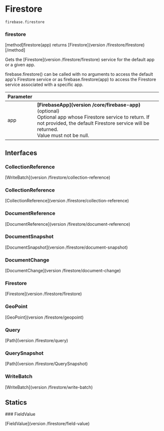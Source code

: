 # Firestore

```
firebase.firestore
```

### firestore
[method]firestore(app) returns [Firestore](version /firestore/firestore)[/method]

Gets the [Firestore](version /firestore/firestore) service for the default app or a given app.

firebase.firestore() can be called with no arguments to access the default app's Firestore service or as firebase.firestore(app) to access the Firestore service associated with a specific app.

| Parameter |         |
| --------- | ------- |
| app  | **[FirebaseApp](version /core/firebase-app)** (optional) <br /> Optional app whose Firestore service to return. If not provided, the default Firestore service will be returned. <br /> Value must not be null. |

## Interfaces

### CollectionReference

[WriteBatch](version /firestore/collection-reference)

### CollectionReference

[CollectionReference](version /firestore/collection-reference)

### DocumentReference

[DocumentReference](version /firestore/document-reference)

### DocumentSnapshot

[DocumentSnapshot](version /firestore/document-snapshot)

### DocumentChange

[DocumentChange](version /firestore/document-change)

### Firestore

[Firestore](version /firestore/firestore)

### GeoPoint

[GeoPoint](version /firestore/geopoint)

### Query

[Path](version /firestore/query)

### QuerySnapshot

[Path](version /firestore/QuerySnapshot)

### WriteBatch

[WriteBatch](version /firestore/write-batch)

## Statics

### FieldValue

[FieldValue](version /firestore/field-value)
